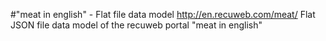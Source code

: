 #"meat in english" - Flat file data model
http://en.recuweb.com/meat/
Flat JSON file data model of the recuweb portal "meat in english"
